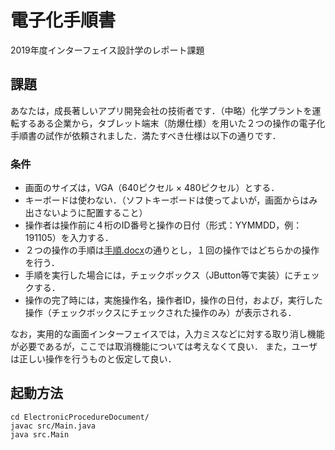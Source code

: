 # 電子化手順書

2019年度インターフェイス設計学のレポート課題

## 課題

あなたは，成長著しいアプリ開発会社の技術者です．（中略）化学プラントを運転するある企業から，タブレット端末（防爆仕様）を用いた２つの操作の電子化手順書の試作が依頼されました．満たすべき仕様は以下の通りです．

### 条件

- 画面のサイズは，VGA（640ピクセル × 480ピクセル）とする．
- キーボードは使わない．（ソフトキーボードは使ってよいが，画面からはみ出さないように配置すること）
- 操作者は操作前に４桁のID番号と操作の日付（形式：YYMMDD，例：191105）を入力する．
- ２つの操作の手順は[手順.docx](procedure_lists/message_procedure.md)の通りとし，１回の操作ではどちらかの操作を行う．
- 手順を実行した場合には，チェックボックス（JButton等で実装）にチェックする．
- 操作の完了時には，実施操作名，操作者ID，操作の日付，および，実行した操作（チェックボックスにチェックされた操作のみ）が表示される．

なお，実用的な画面インターフェイスでは，入力ミスなどに対する取り消し機能が必要であるが，ここでは取消機能については考えなくて良い．
また，ユーザは正しい操作を行うものと仮定して良い．

## 起動方法

```shell-session:HowToRun
cd ElectronicProcedureDocument/
javac src/Main.java
java src.Main
```
